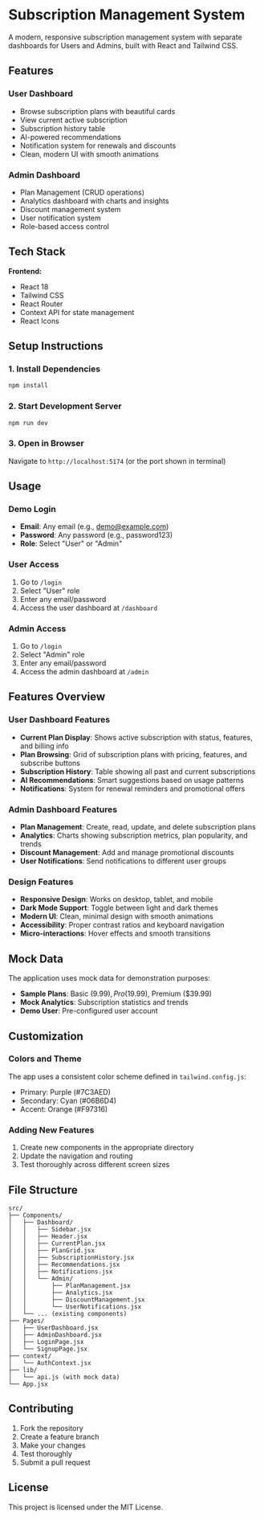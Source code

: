 # Subscription Management System

A modern, responsive subscription management system with separate dashboards for Users and Admins, built with React and Tailwind CSS.

## Features

### User Dashboard
- Browse subscription plans with beautiful cards
- View current active subscription
- Subscription history table
- AI-powered recommendations
- Notification system for renewals and discounts
- Clean, modern UI with smooth animations

### Admin Dashboard
- Plan Management (CRUD operations)
- Analytics dashboard with charts and insights
- Discount management system
- User notification system
- Role-based access control

## Tech Stack

**Frontend:**
- React 18
- Tailwind CSS
- React Router
- Context API for state management
- React Icons

## Setup Instructions

### 1. Install Dependencies

```bash
npm install
```

### 2. Start Development Server

```bash
npm run dev
```

### 3. Open in Browser

Navigate to `http://localhost:5174` (or the port shown in terminal)

## Usage

### Demo Login
- **Email**: Any email (e.g., demo@example.com)
- **Password**: Any password (e.g., password123)
- **Role**: Select "User" or "Admin"

### User Access
1. Go to `/login`
2. Select "User" role
3. Enter any email/password
4. Access the user dashboard at `/dashboard`

### Admin Access
1. Go to `/login`
2. Select "Admin" role
3. Enter any email/password
4. Access the admin dashboard at `/admin`

## Features Overview

### User Dashboard Features
- **Current Plan Display**: Shows active subscription with status, features, and billing info
- **Plan Browsing**: Grid of subscription plans with pricing, features, and subscribe buttons
- **Subscription History**: Table showing all past and current subscriptions
- **AI Recommendations**: Smart suggestions based on usage patterns
- **Notifications**: System for renewal reminders and promotional offers

### Admin Dashboard Features
- **Plan Management**: Create, read, update, and delete subscription plans
- **Analytics**: Charts showing subscription metrics, plan popularity, and trends
- **Discount Management**: Add and manage promotional discounts
- **User Notifications**: Send notifications to different user groups

### Design Features
- **Responsive Design**: Works on desktop, tablet, and mobile
- **Dark Mode Support**: Toggle between light and dark themes
- **Modern UI**: Clean, minimal design with smooth animations
- **Accessibility**: Proper contrast ratios and keyboard navigation
- **Micro-interactions**: Hover effects and smooth transitions

## Mock Data

The application uses mock data for demonstration purposes:
- **Sample Plans**: Basic ($9.99), Pro ($19.99), Premium ($39.99)
- **Mock Analytics**: Subscription statistics and trends
- **Demo User**: Pre-configured user account

## Customization

### Colors and Theme
The app uses a consistent color scheme defined in `tailwind.config.js`:
- Primary: Purple (#7C3AED)
- Secondary: Cyan (#06B6D4)
- Accent: Orange (#F97316)

### Adding New Features
1. Create new components in the appropriate directory
2. Update the navigation and routing
3. Test thoroughly across different screen sizes

## File Structure

```
src/
├── Components/
│   ├── Dashboard/
│   │   ├── Sidebar.jsx
│   │   ├── Header.jsx
│   │   ├── CurrentPlan.jsx
│   │   ├── PlanGrid.jsx
│   │   ├── SubscriptionHistory.jsx
│   │   ├── Recommendations.jsx
│   │   ├── Notifications.jsx
│   │   └── Admin/
│   │       ├── PlanManagement.jsx
│   │       ├── Analytics.jsx
│   │       ├── DiscountManagement.jsx
│   │       └── UserNotifications.jsx
│   └── ... (existing components)
├── Pages/
│   ├── UserDashboard.jsx
│   ├── AdminDashboard.jsx
│   ├── LoginPage.jsx
│   └── SignupPage.jsx
├── context/
│   └── AuthContext.jsx
├── lib/
│   └── api.js (with mock data)
└── App.jsx
```

## Contributing

1. Fork the repository
2. Create a feature branch
3. Make your changes
4. Test thoroughly
5. Submit a pull request

## License

This project is licensed under the MIT License.